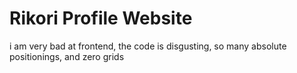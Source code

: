 # Rikori Profile Website

i am very bad at frontend, the code is disgusting, so many absolute positionings, and zero grids